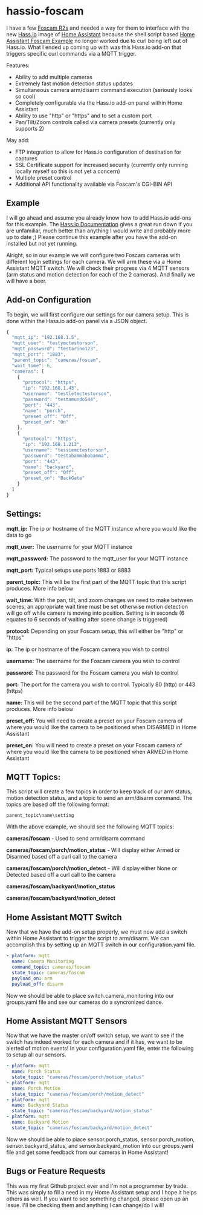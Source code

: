# hassio-foscam

I have a few [Foscam R2s](http://amzn.to/2rtIE4G) and needed a way for them to interface with the new [Hass.io](https://home-assistant.io/hassio) image of [Home Assistant](https://home-assistant.io/) because the shell script based [Home Assistant Foscam Example](https://home-assistant.io/cookbook/foscam_away_mode_PTZ/) no longer worked due to curl being left out of Hass.io. What I ended up coming up with was this Hass.io add-on that triggers specific curl commands via a MQTT trigger.

Features:

* Ability to add multiple cameras
* Extremely fast motion detection status updates
* Simultaneous camera arm/disarm command execution (seriously looks so cool)
* Completely configurable via the Hass.io add-on panel within Home Assistant
* Ability to use "http" or "https" and to set a custom port
* Pan/Tilt/Zoom controls called via camera presets (currently only supports 2)

May add:

* FTP integration to allow for Hass.io configuration of destination for captures
* SSL Certificate support for increased security (currently only running locally myself so this is not yet a concern)
* Multiple preset control
* Additional API functionality available via Foscam's CGI-BIN API

Example
-------

I will go ahead and assume you already know how to add Hass.io add-ons for this example. The [Hass.io Documentation](https://home-assistant.io/hassio) gives a great run down if you are unfamiliar, much better than anything I would write and probably more up to date ;) Please continue this example after you have the add-on installed but not yet running.

Alright, so in our example we will configure two Foscam cameras with different login settings for each camera. We will arm these via a Home Assistant MQTT switch. We will check their progress via 4 MQTT sensors (arm status and motion detection for each of the 2 cameras). And finally we will have a beer.

Add-on Configuration
--------------------

To begin, we will first configure our settings for our camera setup. This is done within the Hass.io add-on panel via a JSON object.

```javascript
{
  "mqtt_ip": "192.168.1.5",
  "mqtt_user": "testymctestorson",
  "mqtt_password": "testarino123",
  "mqtt_port": "1883",
  "parent_topic": "cameras/foscam",
  "wait_time": 6,
  "cameras": [
    {
      "protocol": "https",
      "ip": "192.168.1.43",
      "username": "testletmctestorson",
      "password": "testamundo544",
      "port": "443",
      "name": "porch",
      "preset_off": "Off",
      "preset_on": "On"
    },
    {
      "protocol": "https",
      "ip": "192.168.1.213",
      "username": "tessiemctestorson",
      "password": "testabammabobamma",
      "port": "443",
      "name": "backyard",
      "preset_off": "Off",
      "preset_on": "BackGate"
    }
  ]
}
```

Settings:
---------

**mqtt_ip:** The ip or hostname of the MQTT instance where you would like the data to go

**mqtt_user:** The username for your MQTT instance

**mqtt_password:** The password to the mqtt_user for your MQTT instance

**mqtt_port:** Typical setups use ports 1883 or 8883

**parent_topic:** This will be the first part of the MQTT topic that this script produces. More info below

**wait_time:** With the pan, tilt, and zoom changes we need to make between scenes, an appropriate wait time must be set otherwise motion detection will go off while camera is moving into position. Setting is in seconds (6 equates to 6 seconds of waiting after scene change is triggered)

**protocol:** Depending on your Foscam setup, this will either be "http" or "https"

**ip:** The ip or hostname of the Foscam camera you wish to control

**username:** The username for the Foscam camera you wish to control

**password:** The password for the Foscam camera you wish to control

**port:** The port for the camera you wish to control. Typically 80 (http) or 443 (https)

**name:** This will be the second part of the MQTT topic that this script produces. More info below

**preset_off:** You will need to create a preset on your Foscam camera of where you would like the camera to be positioned when DISARMED in Home Assistant

**preset_on:** You will need to create a preset on your Foscam camera of where you would like the camera to be positioned when ARMED in Home Assistant

MQTT Topics:
------------

This script will create a few topics in order to keep track of our arm status, motion detection status, and a topic to send an arm/disarm command. The topics are based off the following format:

```
parent_topic\name\setting
```

With the above example, we should see the following MQTT topics:

**cameras/foscam** - Used to send arm/disarm command

**cameras/foscam/porch/motion_status** - Will display either Armed or Disarmed based off a curl call to the camera

**cameras/foscam/porch/motion_detect** - Will display either None or Detected based off a curl call to the camera

**cameras/foscam/backyard/motion_status**

**cameras/foscam/backyard/motion_detect**

Home Assistant MQTT Switch
--------------------------

Now that we have the add-on setup properly, we must now add a switch within Home Assistant to trigger the script to arm/disarm. We can accomplish this by setting up an MQTT switch in our configuration.yaml file.

```yaml
- platform: mqtt
  name: Camera Monitoring
  command_topic: cameras/foscam
  state_topic: cameras/foscam
  payload_on: arm
  payload_off: disarm
```

Now we should be able to place switch.camera_monitoring into our groups.yaml file and see our cameras do a syncronized dance.

Home Assistant MQTT Sensors
---------------------------

Now that we have the master on/off switch setup, we want to see if the switch has indeed worked for each camera and if it has, we want to be alerted of motion events! In your configuration.yaml file, enter the following to setup all our sensors.

```yaml
- platform: mqtt
  name: Porch Status
  state_topic: "cameras/foscam/porch/motion_status"
- platform: mqtt
  name: Porch Motion
  state_topic: "cameras/foscam/porch/motion_detect"
- platform: mqtt
  name: Backyard Status
  state_topic: "cameras/foscam/backyard/motion_status"
- platform: mqtt
  name: Backyard Motion
  state_topic: "cameras/foscam/backyard/motion_detect"
```

Now we should be able to place sensor.porch_status, sensor.porch_motion, sensor.backyard_status, and sensor.backyard_motion into our groups.yaml file and get some feedback from our cameras in Home Assistant!

Bugs or Feature Requests
------------------------

This was my first Github project ever and I'm not a programmer by trade. This was simply to fill a need in my Home Assistant setup and I hope it helps others as well. If you want to see something changed, please open up an issue. I'll be checking them and anything I can change/do I will!
